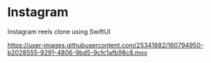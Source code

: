 # Instagram
Instagram reels clone using SwiftUI


https://user-images.githubusercontent.com/25341882/160794950-b2028555-9291-4806-9bd5-9cfc1afb98c8.mov

